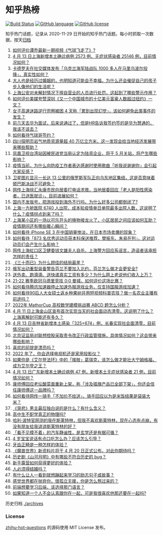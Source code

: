 # 知乎热榜
[![Build Status](https://github.com/ToWeLong/zhihu-hot-questions/workflows/CI/badge.svg)](https://github.com/ToWeLong/zhihu-hot-questions/actions)
[![GitHub language](https://img.shields.io/badge/language-golang-orange.svg)](https://golang.org/)
[![GitHub license](https://img.shields.io/github/license/ToWeLong/zhihu-hot-questions)](https://github.com/ToWeLong/zhihu-hot-questions/blob/main/LICENSE)

知乎热门话题，记录从 2020-11-29 日开始的知乎热门话题。每小时抓取一次数据，按天[归档](./archives)

<!-- BEGIN -->

1. [如何评价谭乔最新一期视频《气球飞走了》?](https://www.zhihu.com/question/527749653)
1. [4 月 13 日上海新增本土确诊病例 2573 例、无症状感染者 25146 例，目前情况如何？](https://www.zhihu.com/question/527831984)
1. [卡德罗夫在社交媒体发布「乌克兰海军陆战队 1000 多人在马里乌波尔投降」，真实性如何？](https://www.zhihu.com/question/527701809)
1. [大人也是经历过婚姻的，也明知道可能会不幸福，为什么还会催促自己的孩子步入像他们的生活呢？](https://www.zhihu.com/question/527647843)
1. [上海公安对未解封情况下擅自营业的人员进行处罚，这起到了哪些警示作用？](https://www.zhihu.com/question/527360796)
1. [如何评价美媒夸赞深圳《又一个中国城市的十亿美元富豪人数超过纽约》一文？](https://www.zhihu.com/question/527463069)
1. [女子高速迷路逆行兜圈被困 4 天称「累到出现幻觉」，该如何避免此类事件的发生？](https://www.zhihu.com/question/527469066)
1. [前几天去华为面试，后来说通过了，但是HR告诉我签约签的是华为慧通的，我该不该去？](https://www.zhihu.com/question/310409624)
1. [如何看待气球哥签约？](https://www.zhihu.com/question/527758770)
1. [四川探明页岩气地质资源量超 40 万亿立方米，这一发现会给当地经济发展带来哪些帮助？](https://www.zhihu.com/question/527363445)
1. [凤凰卫视台湾站因被民进党当局认定为陆资企业，将于 5 月关站，将产生哪些影响？](https://www.zhihu.com/question/527664077)
1. [疫情当前，为什么向防疫工作者表达感谢时使用歌曲「听我说谢谢你」会引起大家反感？](https://www.zhihu.com/question/527684110)
1. [卫星图片显示一长达 13 公里的俄罗斯军队正向乌东地区集结，这是否意味着顿巴斯决战不可避免？](https://www.zhihu.com/question/527742577)
1. [网传上海徐汇永康市民向居委打电话求救，当地居委回应「老人是阳性感染者，已送医就诊」，目前进展如何？](https://www.zhihu.com/question/527753712)
1. [国内不发版号，把游戏投到海外不行吗，为什么好多公司都倒闭了?](https://www.zhihu.com/question/521409087)
1. [上海一方舱医院 6740 人出院，成本轮疫情单日单院最多出院人数，这说明了什么？疫情拐点到来了吗？](https://www.zhihu.com/question/527750624)
1. [上海某小区的一场以可乐开头的换物接龙火了，小区居民之间应该如何互助？疫情期间还有哪些暖心瞬间？](https://www.zhihu.com/question/527709346)
1. [如何看待 iPhone SE 3 在中国销量惨淡，在日本市场卖爆的现象？](https://www.zhihu.com/question/527494223)
1. [如何看待「873 名优秀运动员获本科保送推荐，樊振东、朱易在列」，这对运动员们会产生什么影响？](https://www.zhihu.com/question/527703296)
1. [网传上海虹口区卫健委钱文雄夫人自杀，上海警方回应系谣言，造谣者该承担怎样的责任？](https://www.zhihu.com/question/527787009)
1. [《三十而已》为什么顾佳的结局最差？](https://www.zhihu.com/question/521558496)
1. [俄军出动重型装备警告芬兰不要加入北约，芬兰怎么做才会更安全?](https://www.zhihu.com/question/527678446)
1. [送外卖、跑滴滴、送快递真实工资有多少？为什么网上老说他们收入上万？](https://www.zhihu.com/question/523163786)
1. [21-22 赛季欧冠马德里竞技 0:0 曼城，如何评价这场比赛？](https://www.zhihu.com/question/527822692)
1. [如何看待腾讯加速器停止加速外服游戏业务，仅支持国服游戏加速？](https://www.zhihu.com/question/527793623)
1. [如何看待90后人大女硕士返乡种果树并用短视频科普农技？做一名农业主播有前途吗？](https://www.zhihu.com/question/527725599)
1. [2022年 MathorCup 高校数学建模挑战赛 ABCD 题怎么分析？](https://www.zhihu.com/question/527666985)
1. [4 月 11 日上海金山区宣布首次实现当天的社会面动态清零，这说明了什么？上海离解封可能还有多久？](https://www.zhihu.com/question/527745814)
1. [4 月 13 日吉林省新增本土感染「325+674」例，长春实现社会面清零，目前情况如何？](https://www.zhihu.com/question/527835711)
1. [北京证监局对联想控股采取责令改正行政监管措施，具体情况如何？这会带来哪些影响？](https://www.zhihu.com/question/527839288)
1. [喜欢的前提是漂亮吗？](https://www.zhihu.com/question/520341354)
1. [2022 年了，你会选择电视机还是家用投影仪？](https://www.zhihu.com/question/527394015)
1. [如果你是《艾尔登法环》中的「接肢」葛瑞克，该怎么做才能壮大宁姆格福，成为艾尔登之王？](https://www.zhihu.com/question/527532350)
1. [4 月 13 日广东新增本土确诊病例 47 例，新增本土无症状感染者 21 例，目前情况如何？](https://www.zhihu.com/question/527832041)
1. [康师傅回应老坛酸菜面重新上架，称「涉及插旗产品已全部下架」，你还会信任康师傅这一品牌吗？](https://www.zhihu.com/question/527765398)
1. [如何看待网传一骑手「不加价不给送」，骑手回应以为是米饭结果是袋装大米？](https://www.zhihu.com/question/527706091)
1. [《哭悲》男主最后独白说的是什么？有什么含义？](https://www.zhihu.com/question/526546529)
1. [高中生不配学真正的物理吗?](https://www.zhihu.com/question/527654175)
1. [哈利·波特官网测的我在斯莱特林，但我不喜欢斯莱特林，现在心态有点崩，有没有朋友给我讲讲斯莱特林的好？](https://www.zhihu.com/question/527048595)
1. [「看不见摸不着」的汽车静谧性，是玄学还是有据可循？](https://www.zhihu.com/question/527488177)
1. [4 岁宝宝说话有点口吃怎么办？应该怎么引导？](https://www.zhihu.com/question/514811355)
1. [牙齿正畸是一种怎样的体验？](https://www.zhihu.com/question/527708102)
1. [《魔兽世界》新资料片将于 4 月 20 日正式公布，对此你期待吗？](https://www.zhihu.com/question/527684446)
1. [历史剧《山河月明》中有哪些不符合历史的 bug？](https://www.zhihu.com/question/526584792)
1. [新手露营如何获得更好的体验？](https://www.zhihu.com/question/524621953)
1. [人必须得结婚吗？](https://www.zhihu.com/question/525377496)
1. [有什么让人一看到就想蹦起来学习的励志句子或故事？](https://www.zhihu.com/question/362150253)
1. [感觉世界都在抛弃你，很孤立无援，你是怎么熬过来的？](https://www.zhihu.com/question/527792132)
1. [前端想要学习后端，该选择那门语言？](https://www.zhihu.com/question/525453182)
1. [如果知道一个人不会认真跟你在一起，可是我很喜欢他那还要在一起吗?](https://www.zhihu.com/question/525898296)

<!-- END -->

历史归档 [./archives](./archives)


### License
[zhihu-hot-questions](https://github.com/towelong/zhihu-hot-questions) 的源码使用 MIT License 发布。
